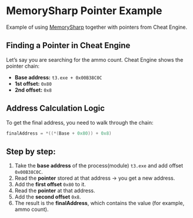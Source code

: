 # MemorySharp Pointer Example  

Example of using [MemorySharp](https://github.com/JamesMenetrey/MemorySharp) together with pointers from Cheat Engine.  

## Finding a Pointer in Cheat Engine  
Let’s say you are searching for the ammo count. Cheat Engine shows the pointer chain:  

- **Base address:** `t3.exe + 0x00B38C0C`  
- **1st offset:** `0x80`  
- **2nd offset:** `0x8`  

## Address Calculation Logic  
To get the final address, you need to walk through the chain:  

```c
finalAddress = *((*(Base + 0x80)) + 0x8)
```

## Step by step:
1. Take the **base address** of the process(module) `t3.exe` and add offset `0x00B38C0C`.  
2. Read the **pointer** stored at that address → you get a new address.  
3. Add the **first offset** `0x80` to it.  
4. Read the **pointer** at that address.  
5. Add the **second offset** `0x8`.  
6. The result is the **finalAddress**, which contains the value (for example, ammo count).
